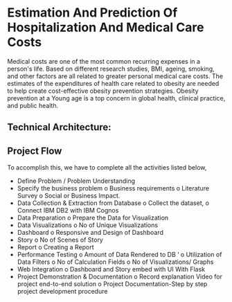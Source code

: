 # Estimation And Prediction Of Hospitalization And Medical Care Costs

Medical costs are one of the most common recurring expenses in a person's life. Based on different research studies, BMI, ageing, smoking, and other factors are all related to greater personal medical care costs. The estimates of the expenditures of health care related to obesity are needed to help create cost-effective obesity prevention strategies. Obesity prevention at a Young age is a top concern in global health, clinical practice, and public health.
## Technical Architecture:

## Project Flow
To accomplish this, we have to complete all the activities listed below,
*	Define Problem / Problem Understanding
*	Specify the business problem
o	Business requirements
o	Literature Survey
o	Social or Business Impact.
*	Data Collection & Extraction from Database
o	Collect the dataset,
o	 Connect IBM DB2 with IBM Cognos
*	Data Preparation
o	Prepare the Data for Visualization
*	Data Visualizations
o	No of Unique Visualizations
*	Dashboard
o	Responsive and Design of Dashboard
*	Story
o	No of Scenes of Story
*	Report
o	Creating a Report                 
*	Performance Testing 
o	Amount of Data Rendered to DB ‘
o	Utilization of Data Filters
o	No of Calculation Fields
o	No of Visualizations/ Graphs 
*	Web Integration
o	Dashboard and Story embed with UI With Flask
*	Project Demonstration & Documentation
o	Record explanation Video for project end-to-end solution
o	Project Documentation-Step by step project development procedure
